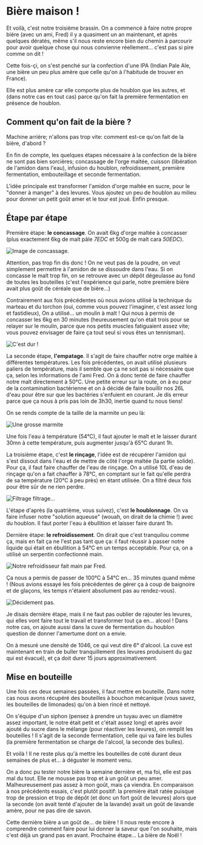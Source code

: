 # Bière maison !

Et voilà, c'est notre troisième brassin. On a commencé à faire notre
propre bière (avec un ami, Fred) il y a quasiment un an maintenant, et
après quelques dératés, même s'il nous reste encore bien du chemin à
parcourir pour avoir quelque chose qui nous convienne réellement… c'est
pas si pire comme on dit \!

Cette fois-çi, on s'est penché sur la confection d'une IPA (Indian Pale
Ale, une bière un peu plus amère que celle qu'on à l'habitude de trouver
en France).

Elle est plus amère car elle comporte plus de houblon que les autres, et
(dans notre cas en tout cas) parce qu'on fait la première fermentation
en présence de houblon.

## Comment qu'on fait de la bière ?

Machine arrière; n'allons pas trop vite: comment est-ce qu'on fait de la
bière, d'abord ?

En fin de compte, les quelques étapes nécessaire à la confection de la
bière ne sont pas bien sorcières; concassage de l'orge maltée, cuisson
(libération de l'amidon dans l'eau), infusion du houblon,
refroidissement, première fermentation, embouteillage et seconde
fermentation.

L'idée principale est transformer l'amidon d'orge maltée en sucre, pour
le "donner à manger" à des levures. Vous ajoutez un peu de houblon au
milieu pour donner un petit goût amer et le tour est joué. Enfin
presque.

## Étape par étape

Première étape: **le concassage**. On avait 6kg d'orge maltée à
concasser (plus exactement 6kg de malt pâle *7EDC* et 500g de malt cara
*50EDC*).

![Image de concassage.](images/concassage.jpg)

Attention, pas trop fin dis donc \! On ne veut pas de la poudre, on veut
simplement permettre à l'amidon de se dissoudre dans l'eau. Si on
concasse le malt trop fin, on se retrouve avec un dépôt dégeulasse au
fond de toutes les bouteilles (c'est l'expérience qui parle, notre
première bière avait plus goût de céréale que de bière…)

Contrairement aux fois précédentes où nous avions utilisé la technique
du marteau et du torchon (oui, comme vous pouvez l'imaginer, c'est assez
long et fastidieux), On a utilisé… un moulin à malt \! Qui nous à permis
de concasser les 6kg en 30 minutes (heureusement qu'on était trois pour
se relayer sur le moulin, parce que nos petits muscles fatiguaient assez
vite; vous pouvez envisager de faire ça tout seul si vous êtes un
tennisman).

![C'est dur \!](images/concasse.jpg)

La seconde étape, **l'empatage**. Il s'agit de faire chauffer notre orge
maltée à différentes températures. Les fois précédentes, on avait
utilisé plusieurs paliers de température, mais il semble que ça ne soit
pas si nécessaire que ça, selon les informations de l'ami Fred. On à
donc tenté de faire chauffer notre malt directement à 50°C. Une petite
erreur sur la route, on à eu peur de la contamination bactérienne et on
à décidé de faire bouillir nos 26L d'eau pour être sur que les
bactéries s'enfuient en courant. Je dis erreur parce que ça nous à pris
pas loin de 3h30, inertie quand tu nous tiens\!

On se rends compte de la taille de la marmite un peu là:

![Une grosse marmite](images/marmite.jpg)

Une fois l'eau à température (54°C), il faut ajouter le malt et le
laisser durant 30mn à cette température, puis augmenter jusqu'à 65°C
durant 1h.

La troisième étape, c'est **le rinçage**, l'idée est de récupérer
l'amidon qui s'est dissout dans l'eau et de mettre de côté l'orge maltée
(la partie solide). Pour ça, il faut faire chauffer de l'eau de rinçage.
On a utilisé 10L d'eau de rinçage qu'on a fait chauffer à 78°C, en
comptant sur le fait qu'elle perdra de sa température (20°C à peu près)
en étant utilisée. On a filtré deux fois pour être sûr de ne rien
perdre.

![Filtrage filtrage...](images/filtrage.jpg)

L'étape d'après (la quatrième, vous suivez), c'est **le houblonnage**.
On va faire infuser notre "solution aqueuse" (wouah, on dirait de la
chimie \!) avec du houblon. Il faut porter l'eau à ébullition et laisser
faire durant 1h.

Dernière étape: **le refroidissement**. On dirait que c'est tranquilou
comme ça, mais en fait ça ne l'est pas tant que ça: il faut réussir à
passer notre liquide qui était en ébullition à 54°C en un temps
acceptable. Pour ça, on a utilisé un serpentin confectionné main.

![Notre refroidisseur fait main par Fred.](images/refroidisseur.jpg)

Ça nous a permis de passer de 100°C à 54°C en… 35 minutes quand même \!
(Nous avions essayé les fois précédentes de gérer ça à coup de baignoire
et de glaçons, les temps n'étaient absolument pas au rendez-vous).

![Décidement pas.](images/refroidissement.jpg)

Je disais dernière étape, mais il ne faut pas oublier de rajouter les
levures, qui elles vont faire tout le travail et transformer tout ça en…
alcool \! Dans notre cas, on ajoute aussi dans la cuve de fermentation
du houblon question de donner l'amertume dont on a envie.

On à mesuré une densité de 1046, ce qui veut dire 6° d'alcool. La cuve
est maintenant en train de buller tranquillement (les levures produisent
du gaz qui est évacué), et ça doit durer 15 jours approximativement.

## Mise en bouteille

Une fois ces deux semaines passées, il faut mettre en bouteille. Dans
notre cas nous avons récupéré des bouteilles à bouchon mécanique (vous
savez, les bouteilles de limonades) qu'on à bien rincé et nettoyé.

On s'équipe d'un siphon (pensez à prendre un tuyau avec un diamètre
assez important, le notre était petit et c'était assez long) et après
avoir ajouté du sucre dans le mélange (pour réactiver les levures), on
remplit les bouteilles \! Il s'agit de la seconde fermentation, celle
qui va faire les bulles (la première fermentation se charge de l'alcool,
la seconde des bulles).

Et voilà \! Il ne reste plus qu'à mettre les bouteilles de coté durant
deux semaines de plus et… à déguster le moment venu.

On a donc pu tester notre bière la semaine dernière et, ma foi, elle est
pas mal du tout. Elle ne mousse pas trop et à un goût un peu amer.
Malheureusement pas assez à mon goût, mais ça viendra. En comparaison à
nos précédents essais, c'est plutôt positif: la première était ratée
puisque trop de pression et trop de dépôt (et donc un fort goût de
levures) alors que la seconde (on avait tenté d'ajouter de la lavande)
avait un goût de lavande amère, pour ne pas dire de savon.

Cette dernière bière a un goût de… de bière \! Il nous reste encore à
comprendre comment faire pour lui donner la saveur que l'on souhaite,
mais c'est déjà un grand pas en avant. Prochaine étape... La bière de
Noël \!
